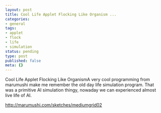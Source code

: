 ```yaml
---
layout: post
title: Cool Life Applet Flocking Like Organism ...
categories:
- general
tags:
- applet
- flock
- life
- simulation
status: pending
type: post
published: false
meta: {}
---
```

Cool Life Applet Flocking Like OrganismA very cool programming from marumushi make me remember the old day life simulation program. That was a primitive AI simulation thingy, nowaday we can experienced almost live life of AI.

http://marumushi.com/sketches/mediumgrid02

